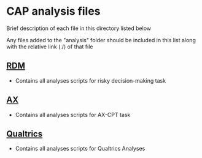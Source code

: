 # CAP analysis files
Brief description of each file in this directory listed below

Any files added to the "analysis" folder should be included in this list along with the relative link (./) of that file

## [RDM](./RDM)
-   Contains all analyses scripts for risky decision-making task

## [AX](./AX)
-   Contains all analyses scripts for AX-CPT task

## [Qualtrics](./Qualtrics)
- Contains all analyses scripts for Qualtrics Analyses



